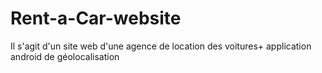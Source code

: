 # Rent-a-Car-website
Il s'agit d'un site web d'une agence de location des voitures+ application android de géolocalisation
